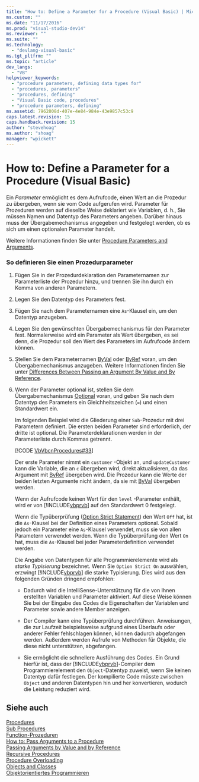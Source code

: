```yaml
---
title: "How to: Define a Parameter for a Procedure (Visual Basic) | Microsoft Docs"
ms.custom: ""
ms.date: "11/17/2016"
ms.prod: "visual-studio-dev14"
ms.reviewer: ""
ms.suite: ""
ms.technology: 
  - "devlang-visual-basic"
ms.tgt_pltfrm: ""
ms.topic: "article"
dev_langs: 
  - "VB"
helpviewer_keywords: 
  - "procedure parameters, defining data types for"
  - "procedures, parameters"
  - "procedures, defining"
  - "Visual Basic code, procedures"
  - "procedure parameters, defining"
ms.assetid: 7962808d-407e-4e84-984e-43e9857c53c9
caps.latest.revision: 15
caps.handback.revision: 15
author: "stevehoag"
ms.author: "shoag"
manager: "wpickett"
---
```

# How to: Define a Parameter for a Procedure (Visual Basic)
Ein *Parameter* ermöglicht es dem Aufrufcode, einen Wert an die Prozedur zu übergeben, wenn sie vom Code aufgerufen wird.  Parameter für Prozeduren werden auf dieselbe Weise deklariert wie Variablen, d. h., Sie müssen Namen und Datentyp des Parameters angeben.  Darüber hinaus muss der Übergabemechanismus angegeben und festgelegt werden, ob es sich um einen optionalen Parameter handelt.  
  
 Weitere Informationen finden Sie unter [Procedure Parameters and Arguments](../../../../visual-basic/programming-guide/language-features/procedures/procedure-parameters-and-arguments.md).  
  
### So definieren Sie einen Prozedurparameter  
  
1.  Fügen Sie in der Prozedurdeklaration den Parameternamen zur Parameterliste der Prozedur hinzu, und trennen Sie ihn durch ein Komma von anderen Parametern.  
  
2.  Legen Sie den Datentyp des Parameters fest.  
  
3.  Fügen Sie nach dem Parameternamen eine `As`\-Klausel ein, um den Datentyp anzugeben.  
  
4.  Legen Sie den gewünschten Übergabemechanismus für den Parameter fest.  Normalerweise wird ein Parameter als Wert übergeben, es sei denn, die Prozedur soll den Wert des Parameters im Aufrufcode ändern können.  
  
5.  Stellen Sie dem Parameternamen [ByVal](../../../../visual-basic/language-reference/modifiers/byval.md) oder [ByRef](../../../../visual-basic/language-reference/modifiers/byref.md) voran, um den Übergabemechanismus anzugeben.  Weitere Informationen finden Sie unter [Differences Between Passing an Argument By Value and By Reference](../../../../visual-basic/programming-guide/language-features/procedures/differences-between-passing-an-argument-by-value-and-by-reference.md).  
  
6.  Wenn der Parameter optional ist, stellen Sie dem Übergabemechanismus [Optional](../../../../visual-basic/language-reference/modifiers/optional.md) voran, und geben Sie nach dem Datentyp des Parameters ein Gleichheitszeichen \(`=`\) und einen Standardwert ein.  
  
     Im folgenden Beispiel wird die Gliederung einer `Sub`\-Prozedur mit drei Parametern definiert.  Die ersten beiden Parameter sind erforderlich, der dritte ist optional.  Die Parameterdeklarationen werden in der Parameterliste durch Kommas getrennt.  
  
     [!CODE [VbVbcnProcedures#33](../CodeSnippet/VS_Snippets_VBCSharp/VbVbcnProcedures#33)]  
  
     Der erste Parameter nimmt ein `customer` \-Objekt an, und `updateCustomer` kann die Variable, die an `c` übergeben wird, direkt aktualisieren, da das Argument mit [ByRef](../../../../visual-basic/language-reference/modifiers/byref.md) übergeben wird.  Die Prozedur kann die Werte der beiden letzten Argumente nicht ändern, da sie mit [ByVal](../../../../visual-basic/language-reference/modifiers/byval.md) übergeben werden.  
  
     Wenn der Aufrufcode keinen Wert für den `level` \-Parameter enthält, wird er von [!INCLUDE[vbprvb](../../../../csharp/programming-guide/concepts/linq/includes/vbprvb_md.md)] auf den Standardwert 0 festgelegt.  
  
     Wenn die Typüberprüfung \([Option Strict Statement](../../../../visual-basic/language-reference/statements/option-strict-statement.md)\) den Wert `Off` hat, ist die `As`\-Klausel bei der Definition eines Parameters optional.  Sobald jedoch ein Parameter eine `As`\-Klausel verwendet, muss sie von allen Parametern verwendet werden.  Wenn die Typüberprüfung den Wert `On` hat, muss die `As`\-Klausel bei jeder Parameterdefinition verwendet werden.  
  
     Die Angabe von Datentypen für alle Programmierelemente wird als *starke Typisierung* bezeichnet.  Wenn Sie `Option Strict On` auswählen, erzwingt [!INCLUDE[vbprvb](../../../../csharp/programming-guide/concepts/linq/includes/vbprvb_md.md)] die starke Typisierung.  Dies wird aus den folgenden Gründen dringend empfohlen:  
  
    -   Dadurch wird die IntelliSense\-Unterstützung für die von Ihnen erstellten Variablen und Parameter aktiviert.  Auf diese Weise können Sie bei der Eingabe des Codes die Eigenschaften der Variablen und Parameter sowie andere Member anzeigen.  
  
    -   Der Compiler kann eine Typüberprüfung durchführen.  Anweisungen, die zur Laufzeit beispielsweise aufgrund eines Überlaufs oder anderer Fehler fehlschlagen können, können dadurch abgefangen werden.  Außerdem werden Aufrufe von Methoden für Objekte, die diese nicht unterstützen, abgefangen.  
  
    -   Sie ermöglicht die schnellere Ausführung des Codes.  Ein Grund hierfür ist, dass der [!INCLUDE[vbprvb](../../../../csharp/programming-guide/concepts/linq/includes/vbprvb_md.md)]\-Compiler dem Programmierelement den `Object`\-Datentyp zuweist, wenn Sie keinen Datentyp dafür festlegen.  Der kompilierte Code müsste zwischen `Object` und anderen Datentypen hin und her konvertieren, wodurch die Leistung reduziert wird.  
  
## Siehe auch  
 [Procedures](../../../../visual-basic/programming-guide/language-features/procedures/index.md)   
 [Sub Procedures](../../../../visual-basic/programming-guide/language-features/procedures/sub-procedures.md)   
 [Function\-Prozeduren](../../../../visual-basic/programming-guide/language-features/procedures/function-procedures.md)   
 [How to: Pass Arguments to a Procedure](../../../../visual-basic/programming-guide/language-features/procedures/how-to-pass-arguments-to-a-procedure.md)   
 [Passing Arguments by Value and by Reference](../../../../visual-basic/programming-guide/language-features/procedures/passing-arguments-by-value-and-by-reference.md)   
 [Recursive Procedures](../../../../visual-basic/programming-guide/language-features/procedures/recursive-procedures.md)   
 [Procedure Overloading](../../../../visual-basic/programming-guide/language-features/procedures/procedure-overloading.md)   
 [Objects and Classes](../../../../visual-basic/programming-guide/language-features/objects-and-classes/index.md)   
 [Objektorientiertes Programmieren](../Topic/Object-Oriented%20Programming%20\(C%23%20and%20Visual%20Basic\).md)